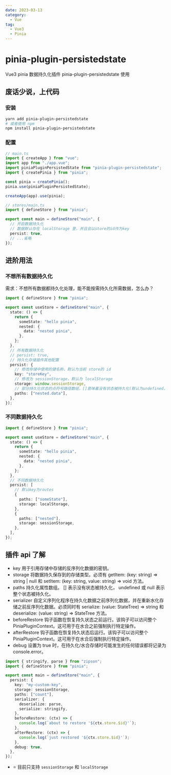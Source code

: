 ```yaml
---
date: 2023-03-13
category:
  - Vue
tag:
  - Vue3
  - Pinia
---
```


# pinia-plugin-persistedstate

Vue3 pinia 数据持久化插件 pinia-plugin-persistedstate 使用

<!-- more -->

## 废话少说，上代码

### 安装

```sh
yarn add pinia-plugin-persistedstate
# 或者使用 npm
npm install pinia-plugin-persistedstate
```

### 配置

```ts
// main.ts
import { createApp } from "vue";
import app from "./app.vue";
import piniaPluginPersistedState from "pinia-plugin-persistedstate";
import { createPinia } from "pinia";

const pinia = createPinia();
pinia.use(piniaPluginPersistedState);

createApp(app).use(pinia);

// stores/main.ts
import { defineStore } from "pinia";

export const main = defineStore("main", {
  // 开启数据持久化
  // 数据默认存在 localStorage 里，并且会以store的id作为key
  persist: true,
  // ...省略
});
```

## 进阶用法

### 不想所有数据持久化

需求：不想所有数据都持久化处理，能不能按需持久化所需数据，怎么办？

```ts
import { defineStore } from "pinia";

export const useStore = defineStore("main", {
  state: () => {
    return {
      someState: "hello pinia",
      nested: {
        data: "nested pinia",
      },
    };
  },
  // 所有数据持久化
  // persist: true,
  // 持久化存储插件其他配置
  persist: {
    // 修改存储中使用的键名称，默认为当前 store的 id
    key: "storeKey",
    // 修改为 sessionStorage，默认为 localStorage
    storage: window.sessionStorage,
    // 部分持久化状态的点符号路径数组，[]意味着没有状态被持久化(默认为undefined，持久化整个状态)
    paths: ["nested.data"],
  },
});
```

### 不同数据持久化

```ts
import { defineStore } from "pinia";

export const useStore = defineStore("main", {
  state: () => {
    return {
      someState: "hello pinia",
      nested: {
        data: "nested pinia",
      },
    };
  },
  // 不同数据持久化
  persist: [
    // 默认key为routes
    {
      paths: ["someState"],
      storage: localStorage,
    },
    {
      paths: ["nested"],
      storage: sessionStorage,
    },
  ],
});
```

## 插件 api 了解

- key 用于引用存储中存储的反序列化数据的密钥。
- storage 将数据持久保存到的存储类型。必须有 getItem: (key: string) => string | null 和 setItem: (key: string, value: string) => void 方法。
- paths 持久化属性数组。 [] 表示没有状态被持久化， undefined 或 null 表示整个状态被持久化。
- serializer 自定义序列化程序在持久化数据之前序列化数据，并在重新水化存储之前反序列化数据。必须同时有 serialize: (value: StateTree) => string 和 deserialize: (value: string) => StateTree 方法。
- beforeRestore 钩子函数在恢复持久状态之前运行。该钩子可以访问整个 PiniaPluginContext。这可用于在水合之前强制执行特定操作。
- afterRestore 钩子函数在恢复持久状态后运行。该钩子可以访问整个 PiniaPluginContext。这可用于在水合后强制执行特定操作。
- debug 设置为 true 时，在持久化/水合存储时可能发生的任何错误都将记录为 console.error。

```ts
import { stringify, parse } from "zipson";
import { defineStore } from "pinia";

export const main = defineStore("main", {
  persist: {
    key: "my-custom-key",
    storage: sessionStorage,
    paths: ["count"],
    serializer: {
      deserialize: parse,
      serialize: stringify,
    },
    beforeRestore: (ctx) => {
      console.log(`about to restore '${ctx.store.$id}'`);
    },
    afterRestore: (ctx) => {
      console.log(`just restored '${ctx.store.$id}'`);
    },
    debug: true,
  },
});
```

- ⭐ 目前只支持 `sessionStorage` 和 `localStorage`
